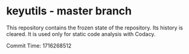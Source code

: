 # keyutils - master branch

This repository contains the frozen state of the repository.
Its history is cleared. It is used only for static code
analysis with Codacy.

Commit Time: 1716268512